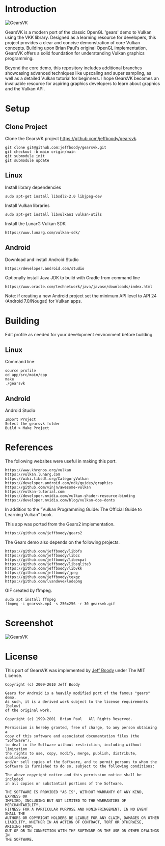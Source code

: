 Introduction
============

![GearsVK](docs/gearsvk.gif?raw=true "GearsVK")

GearsVK is a modern port of the classic OpenGL 'gears' demo
to Vulkan using the VKK library. Designed as a learning
resource for developers, this project provides a clear and
concise demonstration of core Vulkan concepts. Building upon
Brian Paul's original OpenGL implementation, GearsVK offers
a solid foundation for understanding Vulkan graphics
programming.

Beyond the core demo, this repository includes additional
branches showcasing advanced techniques like upscaling and
super sampling, as well as a detailed Vulkan tutorial for
beginners. I hope GearsVK becomes an invaluable resource for
aspiring graphics developers to learn about graphics and the
Vulkan API.

Setup
=====

Clone Project
-------------

Clone the GearsVK project https://github.com/jeffboody/gearsvk.

	git clone git@github.com:jeffboody/gearsvk.git
	git checkout -b main origin/main
    git submodule init
	git submodule update

Linux
-----

Install library dependencies

	sudo apt-get install libsdl2-2.0 libjpeg-dev

Install Vulkan libraries

	sudo apt-get install libvulkan1 vulkan-utils

Install the LunarG Vulkan SDK

	https://www.lunarg.com/vulkan-sdk/

Android
-------

Download and install Android Studio

	https://developer.android.com/studio

Optionally install Java JDK to build with Gradle from command line

	https://www.oracle.com/technetwork/java/javase/downloads/index.html

Note: if creating a new Android project set the minimum
API level to API 24 (Android 7.0/Nougat) for Vulkan apps.

Building
========

Edit profile as needed for your development environment
before building.

Linux
-----

Command line

	source profile
	cd app/src/main/cpp
	make
	./gearsvk

Android
-------

Android Studio

	Import Project
	Select the gearsvk folder
	Build > Make Project

References
==========

The following websites were useful in making this port.

	https://www.khronos.org/vulkan
	https://vulkan.lunarg.com
	https://wiki.libsdl.org/CategoryVulkan
	https://developer.android.com/ndk/guides/graphics
	https://github.com/vinjn/awesome-vulkan
	https://vulkan-tutorial.com
	https://developer.nvidia.com/vulkan-shader-resource-binding
	https://developer.nvidia.com/blog/vulkan-dos-donts

In addition to the "Vulkan Programming Guide: The Official
Guide to Learning Vulkan" book.

This app was ported from the Gears2 implementation.

	https://github.com/jeffboody/gears2

The Gears demo also depends on the following projects.

	https://github.com/jeffboody/libbfs
	https://github.com/jeffboody/libcc
	https://github.com/jeffboody/libexpat
	https://github.com/jeffboody/libsqlite3
	https://github.com/jeffboody/libvkk
	https://github.com/jeffboody/jpeg
	https://github.com/jeffboody/texgz
	https://github.com/lvandeve/lodepng

GIF created by ffmpeg.

	sudo apt install ffmpeg
	ffmpeg -i gearsvk.mp4 -s 256x256 -r 30 gearsvk.gif

Screenshot
==========

![GearsVK](docs/gearsvk.jpg?raw=true "GearsVK")

License
=======

This port of GearsVK was implemented by
[Jeff Boody](mailto:jeffboody@gmail.com)
under The MIT License.

	Copyright (c) 2009-2010 Jeff Boody

	Gears for Android is a heavily modified port of the famous "gears" demo.
	As such, it is a derived work subject to the license requirements (below)
	of the original work.

	Copyright (c) 1999-2001  Brian Paul   All Rights Reserved.

	Permission is hereby granted, free of charge, to any person obtaining a
	copy of this software and associated documentation files (the "Software"),
	to deal in the Software without restriction, including without limitation
	the rights to use, copy, modify, merge, publish, distribute, sublicense,
	and/or sell copies of the Software, and to permit persons to whom the
	Software is furnished to do so, subject to the following conditions:

	The above copyright notice and this permission notice shall be included
	in all copies or substantial portions of the Software.

	THE SOFTWARE IS PROVIDED "AS IS", WITHOUT WARRANTY OF ANY KIND, EXPRESS OR
	IMPLIED, INCLUDING BUT NOT LIMITED TO THE WARRANTIES OF MERCHANTABILITY,
	FITNESS FOR A PARTICULAR PURPOSE AND NONINFRINGEMENT. IN NO EVENT SHALL THE
	AUTHORS OR COPYRIGHT HOLDERS BE LIABLE FOR ANY CLAIM, DAMAGES OR OTHER
	LIABILITY, WHETHER IN AN ACTION OF CONTRACT, TORT OR OTHERWISE, ARISING FROM,
	OUT OF OR IN CONNECTION WITH THE SOFTWARE OR THE USE OR OTHER DEALINGS IN
	THE SOFTWARE.
